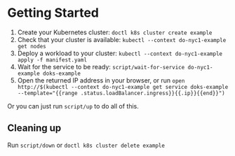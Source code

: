 # Getting Started

 1. Create your Kubernetes cluster: `doctl k8s cluster create example`
 1. Check that your cluster is available: `kubectl --context do-nyc1-example get nodes`
 1. Deploy a workload to your cluster: `kubectl --context do-nyc1-example apply -f manifest.yaml`
 1. Wait for the service to be ready: `script/wait-for-service do-nyc1-example doks-example`
 1. Open the returned IP address in your browser, or run `open http://$(kubectl --context do-nyc1-example get service doks-example --template="{{range .status.loadBalancer.ingress}}{{.ip}}{{end}}")`

Or you can just run `script/up` to do all of this.

## Cleaning up

Run `script/down` or `doctl k8s cluster delete example`